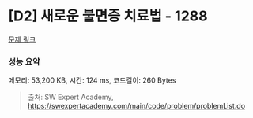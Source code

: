 # [D2] 새로운 불면증 치료법 - 1288 

[문제 링크](https://swexpertacademy.com/main/code/problem/problemDetail.do?contestProbId=AV18_yw6I9MCFAZN) 

### 성능 요약

메모리: 53,200 KB, 시간: 124 ms, 코드길이: 260 Bytes



> 출처: SW Expert Academy, https://swexpertacademy.com/main/code/problem/problemList.do